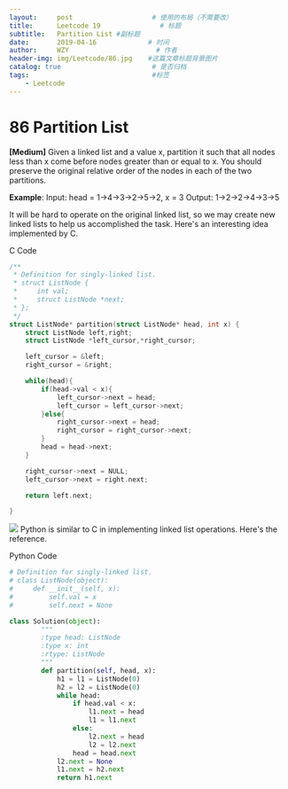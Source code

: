 ```yaml
---
layout:     post                    # 使用的布局（不需要改）
title:      Leetcode 19               # 标题 
subtitle:   Partition List #副标题
date:       2019-04-16             # 时间
author:     WZY                      # 作者
header-img: img/Leetcode/86.jpg    #这篇文章标题背景图片
catalog: true                       # 是否归档
tags:                               #标签
    - Leetcode
---
```

# 86 Partition List
**[Medium]**
Given a linked list and a value x, partition it such that all nodes less than x come before nodes greater than or equal to x.
You should preserve the original relative order of the nodes in each of the two partitions.

**Example**:
Input: head = 1->4->3->2->5->2, x = 3
Output: 1->2->2->4->3->5

It will be hard to operate on the original linked list, so we may create new linked lists to help us accomplished the task. Here's an interesting idea implemented by C.

C Code
```c
/**
 * Definition for singly-linked list.
 * struct ListNode {
 *     int val;
 *     struct ListNode *next;
 * };
 */
struct ListNode* partition(struct ListNode* head, int x) {
    struct ListNode left,right;
    struct ListNode *left_cursor,*right_cursor;

    left_cursor = &left;
    right_cursor = &right;

    while(head){
        if(head->val < x){
            left_cursor->next = head;
            left_cursor = left_cursor->next;
        }else{
            right_cursor->next = head;
            right_cursor = right_cursor->next;
        }
        head = head->next;
    }

    right_cursor->next = NULL;
    left_cursor->next = right.next;

    return left.next;

}
```

![](https://github.com/Tinky2013/Tinky2013.github.io/raw/master/img/Leetcode/86.gif)
Python is similar to C in implementing linked list operations. Here's the reference.

Python Code
```python
# Definition for singly-linked list.
# class ListNode(object):
#     def __init__(self, x):
#         self.val = x
#         self.next = None

class Solution(object):
        """
        :type head: ListNode
        :type x: int
        :rtype: ListNode
        """
        def partition(self, head, x):
            h1 = l1 = ListNode(0)
            h2 = l2 = ListNode(0)
            while head:
                if head.val < x:
                    l1.next = head
                    l1 = l1.next
                else:
                    l2.next = head
                    l2 = l2.next
                head = head.next
            l2.next = None
            l1.next = h2.next
            return h1.next
```

